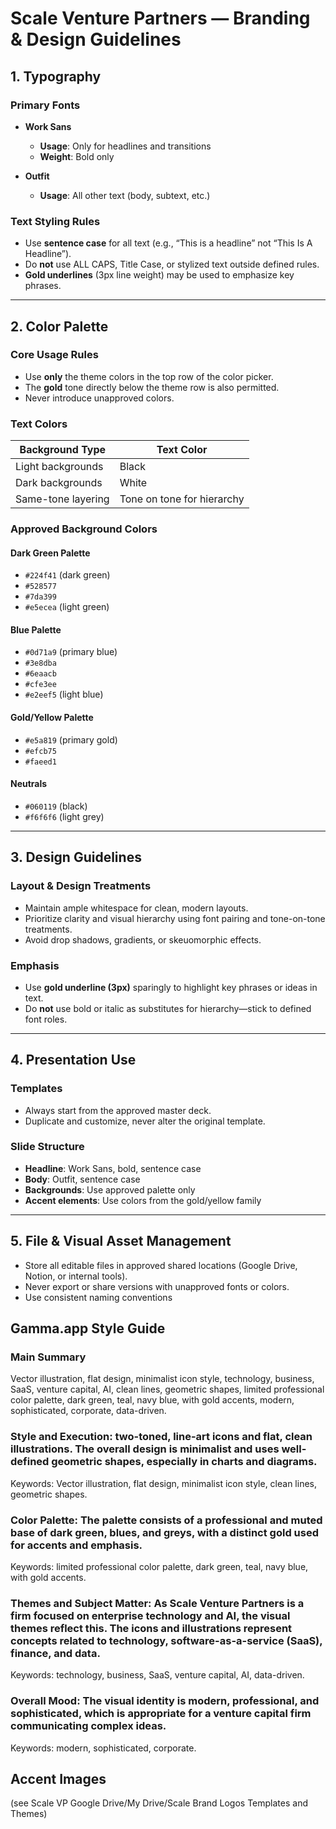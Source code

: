 # Scale Venture Partners — Branding & Design Guidelines

## 1. Typography

### Primary Fonts

- **Work Sans**
  - **Usage**: Only for headlines and transitions
  - **Weight**: Bold only

- **Outfit**
  - **Usage**: All other text (body, subtext, etc.)

### Text Styling Rules

- Use **sentence case** for all text (e.g., “This is a headline” not “This Is A Headline”).
- Do **not** use ALL CAPS, Title Case, or stylized text outside defined rules.
- **Gold underlines** (3px line weight) may be used to emphasize key phrases.

---

## 2. Color Palette

### Core Usage Rules

- Use **only** the theme colors in the top row of the color picker.
- The **gold** tone directly below the theme row is also permitted.
- Never introduce unapproved colors.

### Text Colors

| Background Type     | Text Color |
|---------------------|------------|
| Light backgrounds   | Black      |
| Dark backgrounds    | White      |
| Same-tone layering  | Tone on tone for hierarchy |

### Approved Background Colors

#### Dark Green Palette
- `#224f41` (dark green)
- `#528577`
- `#7da399`
- `#e5ecea` (light green)

#### Blue Palette
- `#0d71a9` (primary blue)
- `#3e8dba`
- `#6eaacb`
- `#cfe3ee`
- `#e2eef5` (light blue)

#### Gold/Yellow Palette
- `#e5a819` (primary gold)
- `#efcb75`
- `#faeed1`

#### Neutrals
- `#060119` (black)
- `#f6f6f6` (light grey)

---

## 3. Design Guidelines

### Layout & Design Treatments

- Maintain ample whitespace for clean, modern layouts.
- Prioritize clarity and visual hierarchy using font pairing and tone-on-tone treatments.
- Avoid drop shadows, gradients, or skeuomorphic effects.

### Emphasis

- Use **gold underline (3px)** sparingly to highlight key phrases or ideas in text.
- Do **not** use bold or italic as substitutes for hierarchy—stick to defined font roles.

---

## 4. Presentation Use

### Templates

- Always start from the approved master deck.
- Duplicate and customize, never alter the original template.

### Slide Structure

- **Headline**: Work Sans, bold, sentence case
- **Body**: Outfit, sentence case
- **Backgrounds**: Use approved palette only
- **Accent elements**: Use colors from the gold/yellow family

---

## 5. File & Visual Asset Management

- Store all editable files in approved shared locations (Google Drive, Notion, or internal tools).
- Never export or share versions with unapproved fonts or colors.
- Use consistent naming conventions


## Gamma.app Style Guide

### Main Summary
Vector illustration, flat design, minimalist icon style, technology, business, SaaS, venture capital, AI, clean lines, geometric shapes, limited professional color palette, dark green, teal, navy blue, with gold accents, modern, sophisticated, corporate, data-driven.

### Style and Execution: two-toned, line-art icons and flat, clean illustrations. The overall design is minimalist and uses well-defined geometric shapes, especially in charts and diagrams.

Keywords: Vector illustration, flat design, minimalist icon style, clean lines, geometric shapes.

### Color Palette: The palette consists of a professional and muted base of dark green, blues, and greys, with a distinct gold used for accents and emphasis.

Keywords: limited professional color palette, dark green, teal, navy blue, with gold accents.

### Themes and Subject Matter: As Scale Venture Partners is a firm focused on enterprise technology and AI, the visual themes reflect this. The icons and illustrations represent concepts related to technology, software-as-a-service (SaaS), finance, and data.

Keywords: technology, business, SaaS, venture capital, AI, data-driven.

### Overall Mood: The visual identity is modern, professional, and sophisticated, which is appropriate for a venture capital firm communicating complex ideas.

Keywords: modern, sophisticated, corporate.

## Accent Images

(see Scale VP Google Drive/My Drive/Scale Brand Logos Templates and Themes)